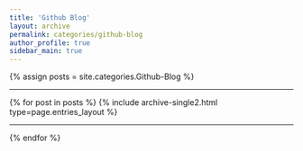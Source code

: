 ```yaml
---
title: 'Github Blog'
layout: archive
permalink: categories/github-blog
author_profile: true
sidebar_main: true
---
```


{% assign posts = site.categories.Github-Blog %} <hr />
{% for post in posts %} {% include archive-single2.html type=page.entries_layout %} <hr />{% endfor %}
